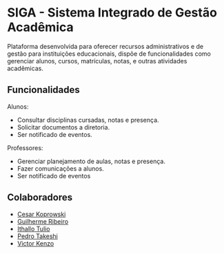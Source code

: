 # SIGA - Sistema Integrado de Gestão Acadêmica
Plataforma desenvolvida para oferecer recursos administrativos e de gestão para instituições educacionais, dispõe de funcionalidades como gerenciar alunos, cursos, matrículas, notas, e outras atividades acadêmicas.

## Funcionalidades
Alunos:
- Consultar disciplinas cursadas, notas e presença.
- Solicitar documentos a diretoria.
- Ser notificado de eventos.

Professores:
- Gerenciar planejamento de aulas, notas e presença.
- Fazer comunicações a alunos.
- Ser notificado de eventos

## Colaboradores

- [Cesar Koprowski](https://github.com/cesarpkoprowski)
- [Guilherme Ribeiro](https://github.com/404)
- [Ithallo Tulio](https://github.com/ithallotulio)
- [Pedro Takeshi](https://github.com/liltaksss)
- [Victor Kenzo](https://github.com/2StaiNN2)
